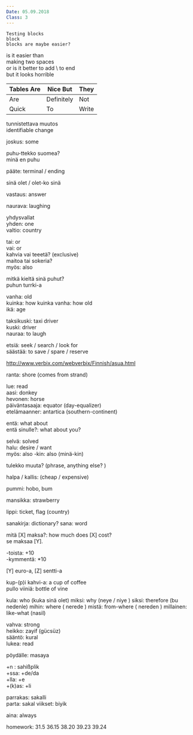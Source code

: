 ```yaml
---
Date: 05.09.2018
Class: 3
---
```


```
Testing blocks
block
blocks are maybe easier?
```

is it easier than  
making two spaces  
or is it better to add \ to end\
but it looks horrible

| Tables  Are | Nice But   | They  |
|-------------|------------|-------|
| Are         | Definitely | Not   |
| Quick       | To         | Write |

tunnistettava muutos  
identifiable change

joskus: some

puhu-ttekko suomea?  
minä en puhu

pääte: terminal / ending  

 
sinä olet / olet-ko sinä

vastaus: answer

naurava: laughing

yhdysvallat  
yhden: one  
valtio: country

tai: or  
vai: or  
kahvia vai teeetä? (exclusive)  
maitoa tai sokeria?  
myös: also  

mitkä kieltä sinä puhut?  
puhun turrki-a

vanha: old  
kuinka: how
kuinka vanha: how old  
ikä: age  

taksikuski: taxi driver  
kuski: driver  
nauraa: to laugh  

etsiä: seek / search / look for  
säästää: to save / spare / reserve  

http://www.verbix.com/webverbix/Finnish/asua.html

ranta: shore (comes from strand)  

lue: read  
aasi: donkey  
hevonen: horse  
päiväntasaaja: equator (day-equalizer)  
etelämaanner: antartica (southern-continent)  

entä: what about  
entä sinulle?: what about you?

selvä: solved  
halu: desire / want  
myös: also
-kin: also (minä-kin)

tulekko muuta? (phrase, anything else? )

halpa / kallis: (cheap / expensive)

pummi: hobo, bum  

mansikka: strawberry  

lippi: ticket, flag (country)

sanakirja: dictionary?
sana: word

mitä [X] maksa?: how much does [X] cost?  
se maksaa [Y].  

-toista: +10  
-kymmentä: *10  

[Y] euro-a, [Z] sentti-a


kup-(p)i kahvi-a: a cup of coffee  
pullo viiniä: bottle of vine

kula: who (kuka sinä olet)
miksi: why (neye / niye )
siksi: therefore (bu nedenle)
mihin: where ( nerede )
mistä: from-where ( nereden )
millainen: like-what (nasil)

vahva: strong  
heikko: zayif (gücsüz)  
sääntö: kural  
lukea: read    


pöydälle: masaya  


+n : sahißplik  
+ssa: +de/da  
+lla: +e  
+(k)as: +li

parrakas: sakalli  
parta: sakal
viikset: biyik  

aina: always  

homework:
31.5
36.15
38.20
39.23
39.24


